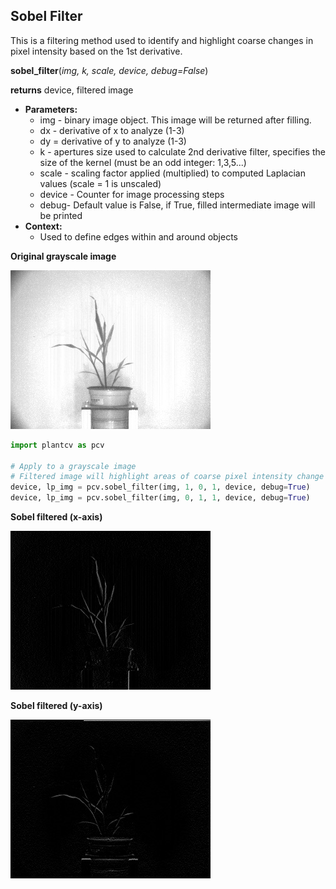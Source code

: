 ## Sobel Filter

This is a filtering method used to identify and highlight coarse changes in pixel intensity based on the 1st derivative.

**sobel_filter**(*img, k, scale, device, debug=False*)

**returns** device, filtered image

- **Parameters:**
    - img - binary image object. This image will be returned after filling.
    - dx - derivative of x to analyze (1-3)
    - dy = derivative of y to analyze (1-3)
    - k - apertures size used to calculate 2nd derivative filter, specifies the size of the kernel (must be an odd integer: 1,3,5...)
    - scale - scaling factor applied (multiplied) to computed Laplacian values (scale = 1 is unscaled)
    - device - Counter for image processing steps
    - debug- Default value is False, if True, filled intermediate image will be printed 
- **Context:**
    - Used to define edges within and around objects

**Original grayscale image**

![Screenshot](img/documentation_images/sobel_filter/original_image.jpg)

```python
import plantcv as pcv

# Apply to a grayscale image
# Filtered image will highlight areas of coarse pixel intensity change based on 1st derivative
device, lp_img = pcv.sobel_filter(img, 1, 0, 1, device, debug=True)
device, lp_img = pcv.sobel_filter(img, 0, 1, 1, device, debug=True)
```

**Sobel filtered (x-axis)**

![Screenshot](img/documentation_images/sobel_filter/sobel-x.jpg)

**Sobel filtered (y-axis)**

![Screenshot](img/documentation_images/sobel_filter/sobel-y.jpg)
